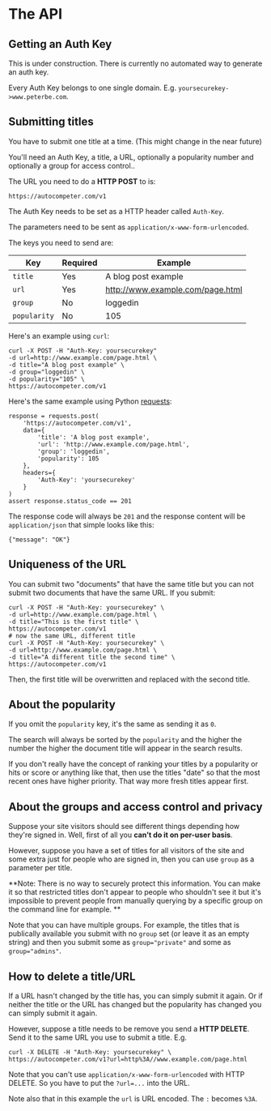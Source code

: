 # The API

## Getting an Auth Key

This is under construction. There is currently no automated way to generate
an auth key.

Every Auth Key belongs to one single domain. E.g. `yoursecurekey->www.peterbe.com`.

## Submitting titles

You have to submit one title at a time. (This might change in the near future)

You'll need an Auth Key, a title, a URL, optionally a popularity number and
optionally a group for access control..

The URL you need to do a **HTTP POST** to is:

    https://autocompeter.com/v1

The Auth Key needs to be set as a HTTP header called `Auth-Key`.

The parameters need to be sent as `application/x-www-form-urlencoded`.

The keys you need to send are:

| Key          | Required | Example                          |
|--------------|----------|----------------------------------|
| `title`      | Yes      | A blog post example              |
| `url`        | Yes      | http://www.example.com/page.html |
| `group`      | No       | loggedin                         |
| `popularity` | No       | 105                              |

Here's an example using `curl`:

    curl -X POST -H "Auth-Key: yoursecurekey"
    -d url=http://www.example.com/page.html \
    -d title="A blog post example" \
    -d group="loggedin" \
    -d popularity="105" \
    https://autocompeter.com/v1

Here's the same example using Python [requests](http://requests.readthedocs.org/):

    response = requests.post(
        'https://autocompeter.com/v1',
        data={
            'title': 'A blog post example',
            'url': 'http://www.example.com/page.html',
            'group': 'loggedin',
            'popularity': 105
        },
        headers={
            'Auth-Key': 'yoursecurekey'
        }
    )
    assert response.status_code == 201

The response code will always be `201` and the response content will be
`application/json` that simple looks like this:

    {"message": "OK"}

## Uniqueness of the URL

You can submit two "documents" that have the same title but you can not submit
two documents that have the same URL. If you submit:

    curl -X POST -H "Auth-Key: yoursecurekey" \
    -d url=http://www.example.com/page.html \
    -d title="This is the first title" \
    https://autocompeter.com/v1
    # now the same URL, different title
    curl -X POST -H "Auth-Key: yoursecurekey" \
    -d url=http://www.example.com/page.html \
    -d title="A different title the second time" \
    https://autocompeter.com/v1

Then, the first title will be overwritten and replaced with the second title.

## About the popularity

If you omit the `popularity` key, it's the same as sending it as `0`.

The search will always be sorted by the `popularity` and the higher the number
the higher the document title will appear in the search results.

If you don't really have the concept of ranking your titles by a popularity
or hits or score or anything like that, then use the titles "date" so that
the most recent ones have higher priority. That way more fresh titles appear
first.

## About the groups and access control and privacy

Suppose your site visitors should see different things depending how they're
signed in. Well, first of all you **can't do it on per-user basis**.

However, suppose you have a set of titles for all visitors of the site
and some extra just for people who are signed in, then you can use `group`
as a parameter per title.

**Note: There is no way to securely protect this information. You can
make it so that restricted titles don't appear to people who shouldn't see
it but it's impossible to prevent people from manually querying by a
specific group on the command line for example. **

Note that you can have multiple groups. For example, the titles that is
publically available you submit with no `group` set (or leave it as
an empty string) and then you submit some as `group="private"` and some
as `group="admins"`.

## How to delete a title/URL

If a URL hasn't changed by the title has, you can simply submit it again.
Or if neither the title or the URL has changed but the popularity has changed
you can simply submit it again.

However, suppose a title needs to be remove you send a **HTTP DELETE**. Send
 it to the same URL you use to submit a title. E.g.

    curl -X DELETE -H "Auth-Key: yoursecurekey" \
    https://autocompeter.com/v1?url=http%3A//www.example.com/page.html

Note that you can't use `application/x-www-form-urlencoded` with HTTP DELETE.
So you have to put the `?url=...` into the URL.

Note also that in this example the `url` is URL encoded. The `:` becomes `%3A`.
